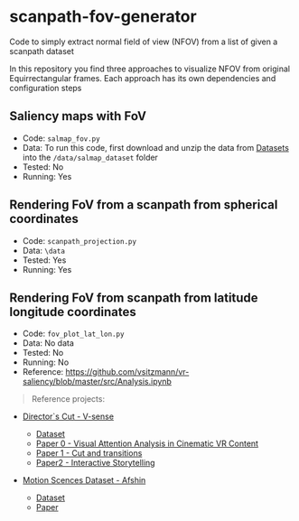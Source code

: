 # scanpath-fov-generator
Code to simply extract normal field of view (NFOV) from a list of given a scanpath dataset

In this repository you find three approaches to visualize NFOV from original Equirrectangular frames. Each approach has its own dependencies and configuration steps

## Saliency maps with FoV
- Code: `salmap_fov.py`
- Data: To run this code, first download and unzip the data from
[Datasets](https://drive.google.com/drive/folders/13Bn_WQgGCh0ahyqoVG_UBoqNxP4qDLCQ?usp=drive_link) into the `/data/salmap_dataset` folder 
- Tested: No
- Running: Yes

## Rendering FoV from a scanpath from spherical coordinates
- Code: `scanpath_projection.py`
- Data: `\data`
- Tested: Yes
- Running: Yes
   
## Rendering FoV from scanpath from latitude longitude coordinates
- Code: `fov_plot_lat_lon.py`
- Data: No data
- Tested: No
- Running: No
- Reference: https://github.com/vsitzmann/vr-saliency/blob/master/src/Analysis.ipynb

> Reference projects: 

* [Director`s Cut - V-sense]()
  * [Dataset](https://drive.google.com/drive/folders/1QhUGA07pAxW2CCOmj8GHMEoIErPocbXk)
  * [Paper 0 - Visual Attention Analysis in 
Cinematic VR Content](https://v-sense.scss.tcd.ie/wp-content/uploads/2018/09/CVMP2018_DirectorsCut_public-1.pdf)
  * [Paper 1 - Cut and transitions](https://v-sense.scss.tcd.ie/wp-content/uploads/2018/12/2018_IC3D_DirectorCut_AttentionStoryTelling.pdf)
  * [Paper2 - Interactive Storytelling](https://v-sense.scss.tcd.ie/wp-content/uploads/2018/09/Directors-Cut-analysis-of-aspects-of-interactive-storytelling.pdf)

* [Motion Scences Dataset - Afshin](https://github.com/acmmmsys/2019-360dataset)
    * [Dataset](https://github.com/acmmmsys/2019-360dataset)
    * [Paper](https://arxiv.org/abs/1905.03823)